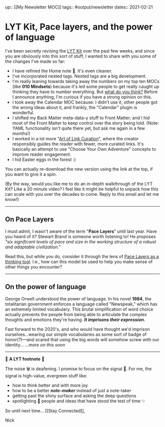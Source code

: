 up:: [[My Newsletter MOC]]
tags:: #output/newsletter 
dates:: 2021-02-21

# LYT Kit, Pace layers, and the power of language
I've been secretly revising the [LYT Kit](https://publish.obsidian.md/lyt-kit/_Start+Here) over the past few weeks, and since you are obviously into this sort of stuff, I wanted to share with you some of the changes I've made so far:

-   I have refined the Home note 🏡. It's even cleaner.
-   I've incorporated nested tags. Nested tags are a big development.
-   I'm really leaning towards taking away the numbers on my top ten MOCs (like **010 Mindsets**) because it's led some people to get really caught up thinking they have to number everything. But [what do you think?](https://www.loom.com/share/65738c3988d24f58b408e4b90282e0c9) Before I announce anything, I'm curious if you have a strong opinion on this.
-   I took away the Calendar MOC because: I didn't use it, other people got the wrong ideas about it, and frankly, the "Calendar" plugin is wonderful.
-   I shifted my Back Matter meta-data-y stuff to Front Matter; and I hid most of the Front Matter to keep control over the story being told. (Note: YAML functionality isn't quite there yet, but ask me again in a few months!)
-   I worked in a lot more "[Art of Link Curation](https://publish.obsidian.md/lyt-kit/Art+of+Link+Curation)", where the creator responsibly guides the reader with fewer, more curated links. It's basically an attempt to use "Choose Your Own Adventure" concepts to improve reader engagement.
-   I hid Easter eggs in the forest :)

You can actually re-download the new version using the link at the top, if you want to give it a spin.

(By the way, would you like me to do an in-depth walkthrough of the LYT Kit? Like a 20 minute video? I feel like it might be helpful to unpack how this can scale with you over the decades to come. Reply to this email and let me know!)

---

## On Pace Layers

I must admit, I wasn't aware of the term "**Pace Layers**" until last year. Have you heard of it? Stewart Brand is someone worth listening to! He proposes _"six significant levels of pace and size in the working structure of a robust and adaptable civilization."_

Read this, but while you do, consider it through the lens of [Pace Layers as a thinking tool](https://jods.mitpress.mit.edu/pub/issue3-brand/release/2). I.e., how can this model be used to help you make sense of other things you encounter?

---

## On the power of language

George Orwell understood the power of language. In his novel **1984**, the totalitarian government enforces a language called "Newspeak," which has an extremely limited vocabulary. This brutal simplification of word choice actually prevents the people from being able to articulate the complex thoughts and emotions they're having. _**It imprisons their expression.**_

Fast forward to the 2020's, and who would have thought we'd imprison ourselves...wearing our simple vocabularies as some sort of badge of honor(?)—and scared that using the big words will somehow screw with our identity... _...more on this soon_

---

👣 **A LYT footnote** 🎵

The noise 🗑 is deafening. I promise to focus on the signal 🌿. For me, the signal is high-value, evergreen stuff like:

-   how to think better and with more joy
-   how to be a better _**note-maker**_ instead of just a note-taker
-   getting past the shiny surface and asking the deep questions
-   spotlighting 🔦 people and ideas that have stood the test of time ✨

So until next time... \[\[Stay Connected\]\],

Nick